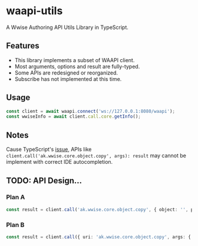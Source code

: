 # waapi-utils

A Wwise Authoring API Utils Library in TypeScript.

## Features

- This library implements a subset of WAAPI client.
- Most arguments, options and result are fully-typed.
- Some APIs are redesigned or reorganized.
- Subscribe has not implemented at this time.

## Usage

```ts
const client = await waapi.connect('ws://127.0.0.1:8080/waapi');
const wwiseInfo = await client.call.core.getInfo();
```

## Notes

Cause TypeScript's [issue](https://github.com/microsoft/TypeScript/issues/26892), APIs like `client.call('ak.wwise.core.object.copy', args): result` may cannot be implement with correct IDE autocompletion.

## TODO: API Design...

### Plan A

```ts
const result = client.call('ak.wwise.core.object.copy', { object: '', parent: '' });
```

### Plan B

```ts
const result = client.call({ uri: 'ak.wwise.core.object.copy', args: { object: '', parent: '' }, opts: {} });
```
